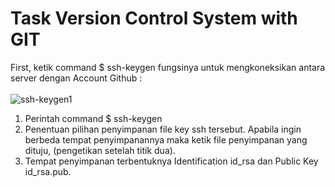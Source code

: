 # Task Version Control System with GIT

First, ketik command $ ssh-keygen fungsinya untuk mengkoneksikan antara server dengan Account Github :<br/><br/>
![ssh-keygen1](https://github.com/darblietz/-devops17-dumbways--M-Yusuf-Haidar-Week-2-Task-VCS-Gits/assets/98991080/7a32fecf-bb2e-48e4-97a3-57c99fad00ea)
1. Perintah command $ ssh-keygen
2. Penentuan pilihan penyimpanan file key ssh tersebut. Apabila ingin berbeda tempat penyimpanannya maka ketik file penyimpanan yang dituju, (pengetikan setelah titik dua).
3. Tempat penyimpanan terbentuknya Identification id_rsa dan Public Key id_rsa.pub.

